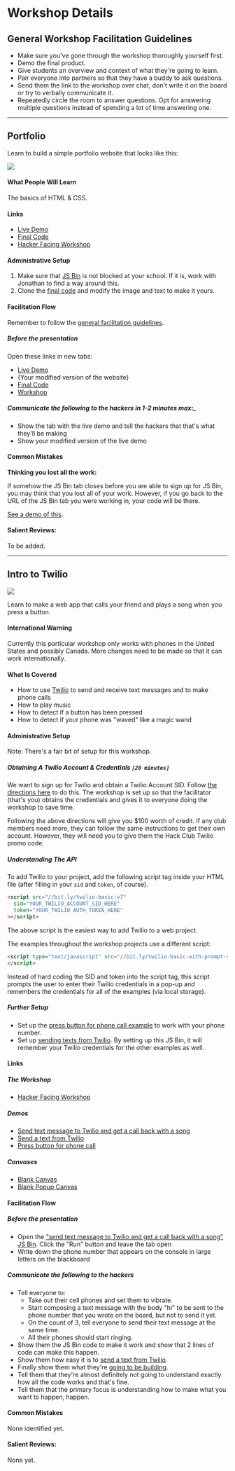# Workshop Details

## General Workshop Facilitation Guidelines

- Make sure you've gone through the workshop thoroughly yourself first.
- Demo the final product.
- Give students an overview and context of what they're going to learn.
- Pair everyone into partners so that they have a buddy to ask questions.
- Send them the link to the workshop over chat, don't write it on the board or
  try to verbally communicate it.
- Repeatedly circle the room to answer questions. Opt for answering multiple
  questions instead of spending a lot of time answering one.

--------------------------------------------------------------------------------

## Portfolio

Learn to build a simple portfolio website that looks like this:

![](img/portfolio.png)

#### What People Will Learn

The basics of HTML & CSS.

#### Links

- [Live Demo](http://output.jsbin.com/ragizi)
- [Final Code](http://jsbin.com/ragizi/edit)
- [Hacker Facing Workshop](portfolio/)

#### Administrative Setup

1. Make sure that [JS Bin](https://jsbin.com) is not blocked at your school. If
   it is, work with Jonathan to find a way around this.
2. Clone the [final code](http://jsbin.com/ragizi/edit) and modify the image
   and text to make it yours.

#### Facilitation Flow

Remember to follow the
[general facilitation guidelines](#general-workshop-facilitation-guidelines).

##### Before the presentation

Open these links in new tabs:

- [Live Demo](http://output.jsbin.com/ragizi)
- {Your modified version of the website}
- [Final Code](http://jsbin.com/ragizi/edit)
- [Workshop](/portfolio/)

##### Communicate the following to the hackers in 1-2 minutes max:_

- Show the tab with the live demo and tell the hackers that that's what they'll
  be making
- Show your modified version of the live demo

#### Common Mistakes

**Thinking you lost all the work:**

If somehow the JS Bin tab closes before you are able to sign up for JS Bin, you
may think that you lost all of your work. However, if you go back to the URL of
the JS Bin tab you were working in, your code will be there.

[See a demo of this](img/jsbin_accidental_closing.gif).

#### Salient Reviews:

To be added.

--------------------------------------------------------------------------------

## Intro to Twilio

![](img/twilio.png)

Learn to make a web app that calls your friend and plays a song when you press a
button.

#### International Warning

Currently this particular workshop only works with phones in the United States
and possibly Canada. More changes need to be made so that it can work
internationally.

#### What Is Covered

- How to use [Twilio](https://twilio.com) to send and receive text messages and
to make phone calls
- How to play music
- How to detect if a button has been pressed
- How to detect if your phone was "waved" like a magic wand

#### Administrative Setup

Note: There's a fair bit of setup for this workshop.

##### Obtaining A Twilio Account & Credentials `[20 minutes]`

We want to sign up for Twilio and obtain a Twilio Account SID. Follow
[the directions here](lib/twilio-basic/signup.md) to do this. The workshop is
set up so that the facilitator (that's you) obtains the credentials and gives it
to everyone doing the workshop to save time.

Following the above directions will give you $100 worth of credit. If any club
members need more, they can follow the same instructions to get their own
account. However, they will need you to give them the Hack Club Twilio promo
code.

##### Understanding The API

To add Twilio to your project, add the following script tag inside your
HTML file (after filling in your `sid` and `token`, of course).

```html
<script src="//bit.ly/twilio-basic-v7"
  sid="YOUR_TWILIO_ACCOUNT_SID_HERE"
  token="YOUR_TWILIO_AUTH_TOKEN_HERE"
></script>
```

The above script is the easiest way to add Twilio to a web project.

The examples throughout the workshop projects use a different script:

```html
<script type="text/javascript" src="//bit.ly/twilio-basic-with-prompt-v7">
</script>
```

Instead of hard coding the SID and token into the script tag, this script
prompts the user to enter their Twilio credentials in a pop-up and remembers
the credentials for all of the examples (via local storage).

##### Further Setup

- Set up the
  [press button for phone call example](http://jsbin.com/fawuda/35/edit?html,js)
  to work with your phone number.
- Set up
  [sending texts from Twilio](http://jsbin.com/fawuda/114/edit?js,console).
  By setting up this JS Bin, it will remember your Twilio credentials for the
  other examples as well.

#### Links

##### The Workshop

- [Hacker Facing Workshop](twilio/)

##### Demos

- [Send text message to Twilio and get a call back with a song](http://jsbin.com/fawuda/112/edit?js,console)
- [Send a text from Twilio](http://jsbin.com/fawuda/114/edit?js,console)
- [Press button for phone call](http://jsbin.com/fawuda/35/edit?html,js)

##### Canvases

- [Blank Canvas](http://jsbin.com/papawo/8/edit?html,js,console)
- [Blank Popup Canvas](http://jsbin.com/fawuda/113/edit?js,console)

#### Facilitation Flow

##### Before the presentation

- Open the
  ["send text message to Twilio and get a call back with a song" JS Bin](http://jsbin.com/fawuda/112/edit?js,console).
  Click the "Run" button and leave the tab open
- Write down the phone number that appears on the console in large letters on
  the blackboard

##### Communicate the following to the hackers

- Tell everyone to:
  - Take out their cell phones and set them to vibrate.
  - Start composing a text message with the body "hi" to be sent to the phone
    number that you wrote on the board, but not to send it yet.
  - On the count of 3, tell everyone to send their text message at the same
    time.
  - All their phones should start ringing.
- Show them the JS Bin code to make it work and show that 2 lines of
  code can make this happen.
- Show them how easy it is to
  [send a text from Twilio](http://jsbin.com/fawuda/114/edit?js,console).
- Finally show them what they're
  [going to be building](http://jsbin.com/fawuda/35/edit?html,js).
- Tell them that they're almost definitely not going to understand exactly how
  all the code works and that's fine.
- Tell them that the primary focus is understanding how to make what you want
  to happen, happen.

#### Common Mistakes

None identified yet.

#### Salient Reviews:

None yet.
